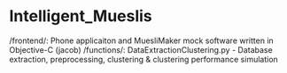 # Intelligent_Mueslis

/frontend/: Phone applicaiton and MuesliMaker mock software written in Objective-C (jacob)
/functions/: DataExtractionClustering.py - Database extraction, preprocessing, clustering & clustering performance simulation

